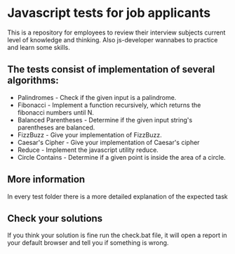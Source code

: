 # Javascript tests for job applicants
This is a repository for employees to review their interview subjects current level of knowledge and thinking. Also js-developer wannabes to practice and learn some skills.

## The tests consist of implementation of several algorithms:
* Palindromes - Check if the given input is a palindrome.
* Fibonacci - Implement a function recursively, which returns the fibonacci numbers until N.
* Balanced Parentheses - Determine if the given input string's parentheses are balanced.
* FizzBuzz - Give your implementation of FizzBuzz.
* Caesar's Cipher - Give your implementation of Caesar's cipher
* Reduce - Implement the javascript utility reduce.
* Circle Contains - Determine if a given point is inside the area of a circle.

## More information
In every test folder there is a more detailed explanation of the expected task

## Check your solutions
If you think your solution is fine run the check.bat file, it will open a report in your default browser and tell you if something is wrong.
